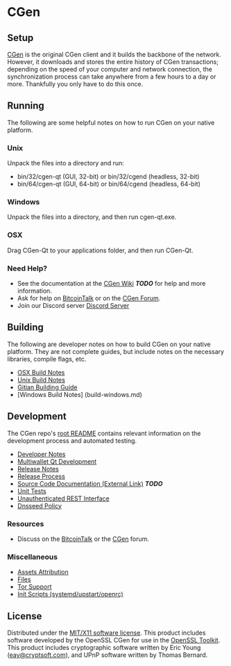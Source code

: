 CGen
=====================

Setup
---------------------
[CGen](http://cgen.net/wallet) is the original CGen client and it builds the backbone of the network. However, it downloads and stores the entire history of CGen transactions; depending on the speed of your computer and network connection, the synchronization process can take anywhere from a few hours to a day or more. Thankfully you only have to do this once.

Running
---------------------
The following are some helpful notes on how to run CGen on your native platform.

### Unix

Unpack the files into a directory and run:

- bin/32/cgen-qt (GUI, 32-bit) or bin/32/cgend (headless, 32-bit)
- bin/64/cgen-qt (GUI, 64-bit) or bin/64/cgend (headless, 64-bit)

### Windows

Unpack the files into a directory, and then run cgen-qt.exe.

### OSX

Drag CGen-Qt to your applications folder, and then run CGen-Qt.

### Need Help?

* See the documentation at the [CGen Wiki](https://en.cgen.net/wiki/Main_Page) ***TODO***
for help and more information.
* Ask for help on [BitcoinTalk](https://bitcointalk.org) or on the [CGen Forum](http://forum.cgen.net/).
* Join our Discord server [Discord Server](https://discord.gg/S9adMgS)

Building
---------------------
The following are developer notes on how to build CGen on your native platform. They are not complete guides, but include notes on the necessary libraries, compile flags, etc.

- [OSX Build Notes](build-osx.md)
- [Unix Build Notes](build-unix.md)
- [Gitian Building Guide](gitian-building.md)
- [Windows Build Notes] (build-windows.md)

Development
---------------------
The CGen repo's [root README](https://github.com/CGen-Core/CGen/blob/master/README.md) contains relevant information on the development process and automated testing.

- [Developer Notes](developer-notes.md)
- [Multiwallet Qt Development](multiwallet-qt.md)
- [Release Notes](release-notes.md)
- [Release Process](release-process.md)
- [Source Code Documentation (External Link)](https://dev.visucore.com/bitcoin/doxygen/) ***TODO***
- [Unit Tests](unit-tests.md)
- [Unauthenticated REST Interface](REST-interface.md)
- [Dnsseed Policy](dnsseed-policy.md)


### Resources

* Discuss on the [BitcoinTalk](https://bitcointalk.org/index.php?topic=1262920.0) or the [CGen](http://forum.cgen.net/) forum.

### Miscellaneous
- [Assets Attribution](assets-attribution.md)
- [Files](files.md)
- [Tor Support](tor.md)
- [Init Scripts (systemd/upstart/openrc)](init.md)

License
---------------------
Distributed under the [MIT/X11 software license](http://www.opensource.org/licenses/mit-license.php).
This product includes software developed by the OpenSSL CGen for use in the [OpenSSL Toolkit](https://www.openssl.org/). This product includes
cryptographic software written by Eric Young ([eay@cryptsoft.com](mailto:eay@cryptsoft.com)), and UPnP software written by Thomas Bernard.
